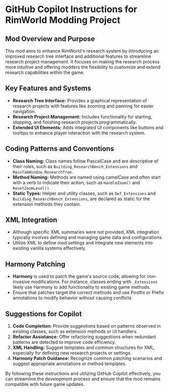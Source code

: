 # GitHub Copilot Instructions for RimWorld Modding Project

## Mod Overview and Purpose
This mod aims to enhance RimWorld's research system by introducing an improved research tree interface and additional features to streamline research project management. It focuses on making the research process more intuitive and offering modders the flexibility to customize and extend research capabilities within the game.

## Key Features and Systems
- **Research Tree Interface:** Provides a graphical representation of research projects with features like zooming and panning for easier navigation.
- **Research Project Management:** Includes functionality for starting, stopping, and finishing research projects programmatically.
- **Extended UI Elements:** Adds integrated UI components like buttons and tooltips to enhance player interaction with the research system.

## Coding Patterns and Conventions
- **Class Naming:** Class names follow PascalCase and are descriptive of their roles, such as `Building_ResearchBench_Extensions` and `MainTabWindow_ResearchTree`.
- **Method Naming:** Methods are named using camelCase and often start with a verb to indicate their action, such as `HandleZoom()` and `ResetZoomLevel()`.
- **Static Types:** Helper and utility classes, such as `Def_Extensions` and `Building_ResearchBench_Extensions`, are declared as static for the extension methods they contain.

## XML Integration
- Although specific XML summaries were not provided, XML integration typically involves defining and managing game data and configurations.
- Utilize XML to define mod settings and integrate new elements into existing vanilla systems effectively.

## Harmony Patching
- **Harmony** is used to patch the game's source code, allowing for non-invasive modifications. For instance, classes ending with `_Extensions` likely use Harmony to add functionality to existing game methods.
- Ensure that patches target the correct methods and use Postfix or Prefix annotations to modify behavior without causing conflicts.

## Suggestions for Copilot
1. **Code Completion:** Provide suggestions based on patterns observed in existing classes, such as extension methods or UI handlers.
2. **Refactor Assistance:** Offer refactoring suggestions when redundant patterns are detected to improve code efficiency.
3. **XML Handling:** Suggest templates and common structures for XML, especially for defining new research projects or settings.
4. **Harmony Patch Guidance:** Recognize common patching scenarios and suggest appropriate annotations or method templates.

By following these instructions and utilizing GitHub Copilot effectively, you can streamline the development process and ensure that the mod remains compatible with future game updates.
